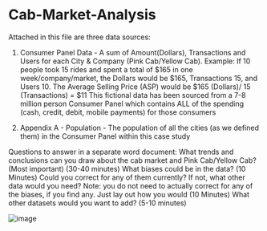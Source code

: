 # Cab-Market-Analysis

Attached in this file are three data sources:
1) Consumer Panel Data - A sum of Amount(Dollars), Transactions and Users for each City & Company (Pink Cab/Yellow Cab). 
     Example: If 10 people took 15 rides and spent a total of $165 in one week/company/market, the Dollars would be $165, Transactions 15, and Users 10. The Average Selling Price (ASP) would be $165 (Dollars)/ 15 (Transactions) = $11
     This fictional data has been sourced from a 7-8 million person Consumer Panel which contains ALL of the spending (cash, credit, debit, mobile payments) for those consumers

2) Appendix A - Population - The population of all the cities (as we defined them) in the Consumer Panel within this case study

Questions to answer in a separate word document:
What trends and conclusions can you draw about the cab market and Pink Cab/Yellow Cab? (Most important) (30-40 minutes)
What biases could be in the data? (10 Minutes)
Could you correct for any of them currently? If not, what other data would you need? Note: you do not need to actually correct for any of the biases, if you find any. Just lay out how you would (10 Minutes)
What other datasets would you want to add? (5-10 minutes)

![image](https://github.com/binoynandi45/Cab-Market-Analysis/assets/45422595/b7a7090d-30ee-4b55-9121-c21f0c028412)
